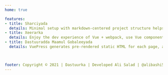 ```yaml
---
home: true

features:
- title: Sharciyada
  details: Minimal setup with markdown-centered project structure helps you focus on writing.
- title: Xeerarka
  details: Enjoy the dev experience of Vue + webpack, use Vue components in markdown, and develop custom themes with Vue.
- title: Dastuuradda Maamul Gobaleeyada
  details: VuePress generates pre-rendered static HTML for each page, and runs as an SPA once a page is loaded.


  
footer: Copyright © 2021 | Dastuurka | Developed Ali Salad | @alibashi5
---
```

